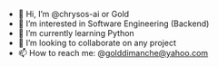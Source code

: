 - 👋 Hi, I’m @chrysos-ai or Gold
- 👀 I’m interested in Software Engineering (Backend)
- 🌱 I’m currently learning Python
- 💞️ I’m looking to collaborate on any project
- 📫 How to reach me: @golddimanche@yahoo.com

<!---
chrysos-ai/chrysos-ai is a ✨ special ✨ repository because its `README.md` (this file) appears on your GitHub profile.
You can click the Preview link to take a look at your changes.
--->
